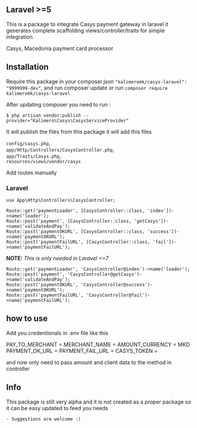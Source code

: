 ## Laravel >=5


This is a package to integrate Casys payment gateway in laravel it generates complete scaffolding views/controller/traits for simple integration.

Casys, Macedonia payment card processor 

## Installation

Require this package in your composer.json `"kalimeromk/casys-laravel": "9999999-dev"`,
and run composer update or run `composer require kalimeromk/casys-laravel`

After updating composer you need to run :

    $ php artisan vendor:publish --provider="Kalimero\Casys\CasysServiceProvider"

It will publish the files from this package it will add this files 

`config/casys.php`,<br />
`app/Http/Controllers/CasysController.php`,<br />
`app/Traits/Casys.php`,<br />
`resources/views/vendor/casys`<br />

Add routes manually
### Laravel 

`use App\Http\Controllers\CasysController;`<br/>

`Route::get('paymentLoader', [CasysController::class, 'index'])->name('loader');`<br />
`Route::post('payment', [CasysController::class, 'getCasys'])->name('validateAndPay');`<br />
`Route::post('paymentOKURL', [CasysController::class, 'success'])->name('paymentOKURL');`<br />
`Route::post('paymentFailURL', [CasysController::class, 'fail'])->name('paymentFailURL');`<br />

**NOTE:** *This is only needed in Laravel <=7*

`Route::get('paymentLoader', 'CasysController@index')->name('loader');`<br />
`Route::post('payment', 'CasysController@getCasys')->name('validateAndPay');`<br />
`Route::post('paymentOKURL', 'CasysController@success')->name('paymentOKURL');`<br />
`Route::post('paymentFailURL', 'CasysController@fail')->name('paymentFailURL');`<br />


## how to use 
 
Add you credentionals in .env file like this 

PAY_TO_MERCHANT = 
MERCHANT_NAME =
AMOUNT_CURRENCY = MKD
PAYMENT_OK_URL =
PAYMENT_FAIL_URL =
CASYS_TOKEN =

and now only need to pass amount and client data to the method in controller 

## Info

This package is still very alpha and it is not created as a proper package so it can be easy updated to feed you needs 

    - Suggestions are welcome :)